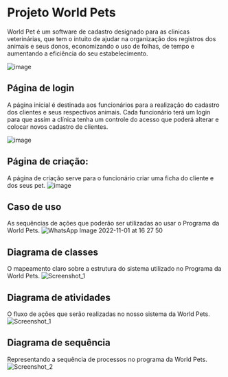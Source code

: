 # Projeto World Pets 
World Pet é um software de cadastro designado para as clinicas veterinárias, que tem o intuito de ajudar na organização dos registros dos animais e seus donos, economizando o uso de folhas, de tempo e aumentando a eficiência do seu estabelecimento.

 ![image](https://user-images.githubusercontent.com/103151921/188516887-c8079370-2ba5-4160-8f22-0945681ec087.png)
## Página de login
A página inicial é destinada aos funcionários para a realização do cadastro dos clientes e seus respectivos animais. Cada funcionário terá um login para que assim a clínica tenha um controle do acesso que poderá alterar e colocar novos cadastro de clientes.

![image](https://i.imgur.com/qm3J1i5.png)
## Página de criação:
A página de criação serve para o funcionário criar uma ficha do cliente e dos seus pet.
![image](https://i.imgur.com/nW3yGoK.png)

## Caso de uso
As sequências de ações que poderão ser utilizadas ao usar o Programa da World Pets.
![WhatsApp Image 2022-11-01 at 16 27 50](https://user-images.githubusercontent.com/103151921/199352937-3fe2745f-feb2-4df7-9e2d-b1b54bf6824d.jpeg)

## Diagrama de classes
O mapeamento claro sobre a estrutura do sistema utilizado no Programa da World Pets.
![Screenshot_1](https://user-images.githubusercontent.com/103151921/200385758-fb4742a1-9122-44fb-9c92-be013ec4efbc.png)

## Diagrama de atividades
O fluxo de ações que serão realizadas no nosso sistema da World Pets.
![Screenshot_1](https://user-images.githubusercontent.com/103151921/201767492-69da72d0-94d3-4c11-acdc-f7e0d9c42c69.png)

## Diagrama de sequência
Representando a sequência de processos no programa da World Pets.
![Screenshot_2](https://user-images.githubusercontent.com/103151921/202818715-b19395db-1ed1-457a-a51c-dbb8fe1801d0.png)
